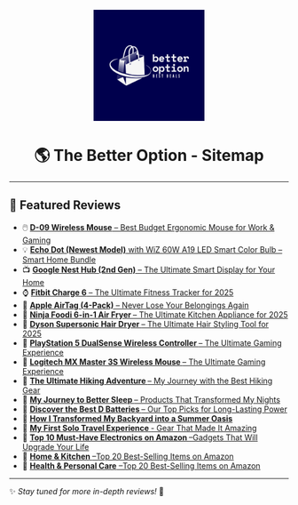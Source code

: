 <p align="center">
  <a href="https://github.com/kibetkilel/thebetteroption.com">
   <img src="https://raw.githubusercontent.com/kibetkilel/thebetteroption.com/main/logo.png" width="200px" alt="The Better Option Logo">
  </a>
</p>

<h1 align="center">🌎 The Better Option - Sitemap</h1>

---

## 📌 Featured Reviews  

<ul>
  <li>🖱️ <a href="https://github.com/kibetkilel/thebetteroption.com/blob/main/posts/best/Wireless%20Mouse_D-09.md">
    <b>D-09 Wireless Mouse</b> – Best Budget Ergonomic Mouse for Work & Gaming</a></li>

  <li>💡 <a href="https://github.com/kibetkilel/thebetteroption.com/blob/main/posts/best/echo_dot.md">
    <b>Echo Dot (Newest Model)</b> with WiZ 60W A19 LED Smart Color Bulb – Smart Home Bundle</a></li>

  <li>📺 <a href="https://github.com/kibetkilel/thebetteroption.com/blob/main/posts/best/nest_hub.md">
    <b>Google Nest Hub (2nd Gen)</b> – The Ultimate Smart Display for Your Home</a></li>

  <li>⌚ <a href="https://github.com/kibetkilel/thebetteroption.com/blob/main/posts/best/fit_bit.md">
    <b>Fitbit Charge 6</b> – The Ultimate Fitness Tracker for 2025</a></li>

  <li>📍 <a href="https://github.com/kibetkilel/thebetteroption.com/blob/main/posts/best/apple_airtag.md">
    <b>Apple AirTag (4-Pack)</b> – Never Lose Your Belongings Again</a></li>

  <li>🍳 <a href="https://github.com/kibetkilel/thebetteroption.com/blob/main/posts/best/ninja_foodi.md">
    <b>Ninja Foodi 6-in-1 Air Fryer </b> – The Ultimate Kitchen Appliance for 2025</a></li>

  <li>💨 <a href="https://github.com/kibetkilel/thebetteroption.com/blob/main/posts/best/supersonic.md">
    <b>Dyson Supersonic Hair Dryer </b> – The Ultimate Hair Styling Tool for 2025</a></li>


  <li>💨 <a href="https://github.com/kibetkilel/thebetteroption.com/blob/main/posts/best/playstation.md">
    <b>PlayStation 5 DualSense Wireless Controller </b> – The Ultimate Gaming Experience </a></li>

  <li>💨 <a href="https://github.com/kibetkilel/thebetteroption.com/blob/main/posts/best/logitech_mouse.md">
    <b>Logitech MX Master 3S Wireless Mouse </b> – The Ultimate Gaming Experience </a></li>

  <li>💨 <a href="https://github.com/kibetkilel/thebetteroption.com/blob/main/posts/best/hike.md">
    <b>The Ultimate Hiking Adventure </b> – My Journey with the Best Hiking Gear</a></li>

  <li>💨 <a href="https://github.com/kibetkilel/thebetteroption.com/blob/main/posts/best/better_sleep.md">
    <b>My Journey to Better Sleep </b> – Products That Transformed My Nights</a></li>

  <li>💨 <a href="https://github.com/kibetkilel/thebetteroption.com/blob/main/posts/best/batteries.md">
    <b>Discover the Best D Batteries </b> – Our Top Picks for Long-Lasting Power</a></li>

  <li>💨 <a href="https://github.com/kibetkilel/thebetteroption.com/blob/main/posts/best/backyard.md">
    <b>How I Transformed My Backyard into a Summer Oasis </b> </a></li>

  <li>💨 <a href="https://github.com/kibetkilel/thebetteroption.com/blob/main/posts/best/travel.md">
    <b>My First Solo Travel Experience </b> - Gear That Made It Amazing</a></li>

 <li>💨 <a href="https://github.com/kibetkilel/thebetteroption.com/blob/main/posts/best/electronics.md">
    <b>Top 10 Must-Have Electronics on Amazon </b> –Gadgets That Will Upgrade Your Life</a></li>

   <li>💨 <a href="https://github.com/kibetkilel/thebetteroption.com/blob/main/posts/best/kitchen.md">
    <b>Home & Kitchen </b> –Top 20 Best-Selling Items on Amazon</a></li>


  <li>💨 <a href="https://github.com/kibetkilel/thebetteroption.com/blob/main/posts/best/health.md">
    <b>Health & Personal Care</b> –Top 20 Best-Selling Items on Amazon</a></li>


</ul>



---

✨ *Stay tuned for more in-depth reviews!* 🚀  
